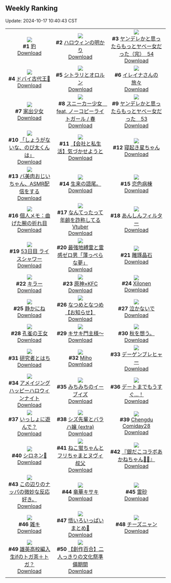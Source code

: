 ## Weekly Ranking
Update: 2024-10-17 10:40:43 CST

|      |      |      |
| :----: | :----: | :----: |
| ![](https://i.pixiv.re/c/240x480/img-master/img/2024/10/10/00/00/26/123186495_p0_master1200.jpg)<br>**#1** [豹](https://www.pixiv.net/artworks/123186495)<br>[Download](https://i.pixiv.re/img-original/img/2024/10/10/00/00/26/123186495_p0.jpg) | ![](https://i.pixiv.re/c/240x480/img-master/img/2024/10/10/07/30/02/123193821_p0_master1200.jpg)<br>**#2** [ハロウィンの明かり](https://www.pixiv.net/artworks/123193821)<br>[Download](https://i.pixiv.re/img-original/img/2024/10/10/07/30/02/123193821_p0.jpg) | ![](https://i.pixiv.re/c/240x480/img-master/img/2024/10/10/00/02/11/123186755_p0_master1200.jpg)<br>**#3** [ヤンデレかと思ったらもっとヤベー女だった（完）　54](https://www.pixiv.net/artworks/123186755)<br>[Download](https://i.pixiv.re/img-original/img/2024/10/10/00/02/11/123186755_p0.png) |
| ![](https://i.pixiv.re/c/240x480/img-master/img/2024/10/10/10/18/46/123195753_p0_master1200.jpg)<br>**#4** [ドバイ古代王👑](https://www.pixiv.net/artworks/123195753)<br>[Download](https://i.pixiv.re/img-original/img/2024/10/10/10/18/46/123195753_p0.jpg) | ![](https://i.pixiv.re/c/240x480/img-master/img/2024/10/11/00/34/43/123215708_p0_master1200.jpg)<br>**#5** [シトラリとオロルン](https://www.pixiv.net/artworks/123215708)<br>[Download](https://i.pixiv.re/img-original/img/2024/10/11/00/34/43/123215708_p0.jpg) | ![](https://i.pixiv.re/c/240x480/img-master/img/2024/10/10/00/02/23/123186770_p0_master1200.jpg)<br>**#6** [イレイナさんの旅々](https://www.pixiv.net/artworks/123186770)<br>[Download](https://i.pixiv.re/img-original/img/2024/10/10/00/02/23/123186770_p0.png) |
| ![](https://i.pixiv.re/c/240x480/img-master/img/2024/10/11/00/00/17/123214280_p0_master1200.jpg)<br>**#7** [家出少女](https://www.pixiv.net/artworks/123214280)<br>[Download](https://i.pixiv.re/img-original/img/2024/10/11/00/00/17/123214280_p0.png) | ![](https://i.pixiv.re/c/240x480/img-master/img/2024/10/10/18/38/06/123203980_p0_master1200.jpg)<br>**#8** [スニーカー少女　feat, ノーコピーライトガール / 春](https://www.pixiv.net/artworks/123203980)<br>[Download](https://i.pixiv.re/img-original/img/2024/10/10/18/38/06/123203980_p0.jpg) | ![](https://i.pixiv.re/c/240x480/img-master/img/2024/10/09/00/00/43/123159602_p0_master1200.jpg)<br>**#9** [ヤンデレかと思ったらもっとヤベー女だった　53](https://www.pixiv.net/artworks/123159602)<br>[Download](https://i.pixiv.re/img-original/img/2024/10/09/00/00/43/123159602_p0.png) |
| ![](https://i.pixiv.re/c/240x480/img-master/img/2024/10/11/17/50/41/123230596_p0_master1200.jpg)<br>**#10** [「しょうがないな、のび太くんは」](https://www.pixiv.net/artworks/123230596)<br>[Download](https://i.pixiv.re/img-original/img/2024/10/11/17/50/41/123230596_p0.jpg) | ![](https://i.pixiv.re/c/240x480/img-master/img/2024/10/11/12/00/12/123225069_p0_master1200.jpg)<br>**#11** [【会社と私生活】気づかせようと](https://www.pixiv.net/artworks/123225069)<br>[Download](https://i.pixiv.re/img-original/img/2024/10/11/12/00/12/123225069_p0.jpg) | ![](https://i.pixiv.re/c/240x480/img-master/img/2024/10/10/00/00/39/123186561_p0_master1200.jpg)<br>**#12** [寝起き星ちゃん](https://www.pixiv.net/artworks/123186561)<br>[Download](https://i.pixiv.re/img-original/img/2024/10/10/00/00/39/123186561_p0.jpg) |
| ![](https://i.pixiv.re/c/240x480/img-master/img/2024/10/10/00/01/34/123186701_p0_master1200.jpg)<br>**#13** [バ美肉おじいちゃん、ASMR配信をする](https://www.pixiv.net/artworks/123186701)<br>[Download](https://i.pixiv.re/img-original/img/2024/10/10/00/01/34/123186701_p0.jpg) | ![](https://i.pixiv.re/c/240x480/img-master/img/2024/10/10/20/57/40/123207821_p0_master1200.jpg)<br>**#14** [生来の語尾。](https://www.pixiv.net/artworks/123207821)<br>[Download](https://i.pixiv.re/img-original/img/2024/10/10/20/57/40/123207821_p0.jpg) | ![](https://i.pixiv.re/c/240x480/img-master/img/2024/10/10/01/14/57/123188913_p0_master1200.jpg)<br>**#15** [恋色病棟](https://www.pixiv.net/artworks/123188913)<br>[Download](https://i.pixiv.re/img-original/img/2024/10/10/01/14/57/123188913_p0.png) |
| ![](https://i.pixiv.re/c/240x480/img-master/img/2024/10/10/17/12/28/123201956_p0_master1200.jpg)<br>**#16** [個人メモ：曲げた腕の折れ目](https://www.pixiv.net/artworks/123201956)<br>[Download](https://i.pixiv.re/img-original/img/2024/10/10/17/12/28/123201956_p0.jpg) | ![](https://i.pixiv.re/c/240x480/img-master/img/2024/10/10/20/00/11/123206156_p0_master1200.jpg)<br>**#17** [なんてったって年齢を詐称してるVtuber](https://www.pixiv.net/artworks/123206156)<br>[Download](https://i.pixiv.re/img-original/img/2024/10/10/20/00/11/123206156_p0.png) | ![](https://i.pixiv.re/c/240x480/img-master/img/2024/10/11/21/03/35/123236144_p0_master1200.jpg)<br>**#18** [あんしんフィルター](https://www.pixiv.net/artworks/123236144)<br>[Download](https://i.pixiv.re/img-original/img/2024/10/11/21/03/35/123236144_p0.jpg) |
| ![](https://i.pixiv.re/c/240x480/img-master/img/2024/10/10/17/39/15/123202433_p0_master1200.jpg)<br>**#19** [53日目 ライスシャワー](https://www.pixiv.net/artworks/123202433)<br>[Download](https://i.pixiv.re/img-original/img/2024/10/10/17/39/15/123202433_p0.png) | ![](https://i.pixiv.re/c/240x480/img-master/img/2024/10/10/12/29/25/123197639_p0_master1200.jpg)<br>**#20** [最強地縛霊と霊感ゼロ男「薄っぺらな夢」](https://www.pixiv.net/artworks/123197639)<br>[Download](https://i.pixiv.re/img-original/img/2024/10/10/12/29/25/123197639_p0.png) | ![](https://i.pixiv.re/c/240x480/img-master/img/2024/10/09/15/06/56/123172616_p0_master1200.jpg)<br>**#21** [雕琢晶石](https://www.pixiv.net/artworks/123172616)<br>[Download](https://i.pixiv.re/img-original/img/2024/10/09/15/06/56/123172616_p0.jpg) |
| ![](https://i.pixiv.re/c/240x480/img-master/img/2024/10/10/13/36/44/123198620_p0_master1200.jpg)<br>**#22** [キラー](https://www.pixiv.net/artworks/123198620)<br>[Download](https://i.pixiv.re/img-original/img/2024/10/10/13/36/44/123198620_p0.png) | ![](https://i.pixiv.re/c/240x480/img-master/img/2024/10/10/21/30/18/123208974_p0_master1200.jpg)<br>**#23** [原神×KFC](https://www.pixiv.net/artworks/123208974)<br>[Download](https://i.pixiv.re/img-original/img/2024/10/10/21/30/18/123208974_p0.png) | ![](https://i.pixiv.re/c/240x480/img-master/img/2024/10/10/01/28/39/123189206_p0_master1200.jpg)<br>**#24** [Xilonen](https://www.pixiv.net/artworks/123189206)<br>[Download](https://i.pixiv.re/img-original/img/2024/10/10/01/28/39/123189206_p0.jpg) |
| ![](https://i.pixiv.re/c/240x480/img-master/img/2024/10/10/00/00/08/123186394_p0_master1200.jpg)<br>**#25** [静かにね](https://www.pixiv.net/artworks/123186394)<br>[Download](https://i.pixiv.re/img-original/img/2024/10/10/00/00/08/123186394_p0.png) | ![](https://i.pixiv.re/c/240x480/img-master/img/2024/10/10/00/02/03/123186747_p0_master1200.jpg)<br>**#26** [なつめとなつめ【お知らせ】](https://www.pixiv.net/artworks/123186747)<br>[Download](https://i.pixiv.re/img-original/img/2024/10/10/00/02/03/123186747_p0.jpg) | ![](https://i.pixiv.re/c/240x480/img-master/img/2024/10/10/01/05/38/123188721_p0_master1200.jpg)<br>**#27** [泣かないで](https://www.pixiv.net/artworks/123188721)<br>[Download](https://i.pixiv.re/img-original/img/2024/10/10/01/05/38/123188721_p0.jpg) |
| ![](https://i.pixiv.re/c/240x480/img-master/img/2024/10/10/10/11/23/123195668_p0_master1200.jpg)<br>**#28** [孔雀の王女](https://www.pixiv.net/artworks/123195668)<br>[Download](https://i.pixiv.re/img-original/img/2024/10/10/10/11/23/123195668_p0.jpg) | ![](https://i.pixiv.re/c/240x480/img-master/img/2024/10/10/00/05/27/123186931_p0_master1200.jpg)<br>**#29** [キサキ門主様～](https://www.pixiv.net/artworks/123186931)<br>[Download](https://i.pixiv.re/img-original/img/2024/10/10/00/05/27/123186931_p0.jpg) | ![](https://i.pixiv.re/c/240x480/img-master/img/2024/10/11/18/38/36/123231958_p0_master1200.jpg)<br>**#30** [秋を想う。](https://www.pixiv.net/artworks/123231958)<br>[Download](https://i.pixiv.re/img-original/img/2024/10/11/18/38/36/123231958_p0.jpg) |
| ![](https://i.pixiv.re/c/240x480/img-master/img/2024/10/10/12/12/55/123197388_p0_master1200.jpg)<br>**#31** [研究者とはち](https://www.pixiv.net/artworks/123197388)<br>[Download](https://i.pixiv.re/img-original/img/2024/10/10/12/12/55/123197388_p0.png) | ![](https://i.pixiv.re/c/240x480/img-master/img/2024/10/11/00/00/19/123214292_p0_master1200.jpg)<br>**#32** [Miho](https://www.pixiv.net/artworks/123214292)<br>[Download](https://i.pixiv.re/img-original/img/2024/10/11/00/00/19/123214292_p0.jpg) | ![](https://i.pixiv.re/c/240x480/img-master/img/2024/10/11/12/19/15/123225406_p0_master1200.jpg)<br>**#33** [デーゲンブレヒャー](https://www.pixiv.net/artworks/123225406)<br>[Download](https://i.pixiv.re/img-original/img/2024/10/11/12/19/15/123225406_p0.jpg) |
| ![](https://i.pixiv.re/c/240x480/img-master/img/2024/10/10/21/11/36/123208393_p0_master1200.jpg)<br>**#34** [アメイジングハッピーハロウィンナイト](https://www.pixiv.net/artworks/123208393)<br>[Download](https://i.pixiv.re/img-original/img/2024/10/10/21/11/36/123208393_p0.jpg) | ![](https://i.pixiv.re/c/240x480/img-master/img/2024/10/09/18/25/13/123176211_p0_master1200.jpg)<br>**#35** [みちみちのイーブイズ](https://www.pixiv.net/artworks/123176211)<br>[Download](https://i.pixiv.re/img-original/img/2024/10/09/18/25/13/123176211_p0.jpg) | ![](https://i.pixiv.re/c/240x480/img-master/img/2024/10/10/11/20/29/123196543_p0_master1200.jpg)<br>**#36** [デートまでもうすぐ…！](https://www.pixiv.net/artworks/123196543)<br>[Download](https://i.pixiv.re/img-original/img/2024/10/10/11/20/29/123196543_p0.jpg) |
| ![](https://i.pixiv.re/c/240x480/img-master/img/2024/10/10/21/16/31/123208550_p0_master1200.jpg)<br>**#37** [いっしょに遊んで？](https://www.pixiv.net/artworks/123208550)<br>[Download](https://i.pixiv.re/img-original/img/2024/10/10/21/16/31/123208550_p0.jpg) | ![](https://i.pixiv.re/c/240x480/img-master/img/2024/10/09/19/40/22/123178086_p0_master1200.jpg)<br>**#38** [シズ先輩とバラハ嬢 (extra)](https://www.pixiv.net/artworks/123178086)<br>[Download](https://i.pixiv.re/img-original/img/2024/10/09/19/40/22/123178086_p0.jpg) | ![](https://i.pixiv.re/c/240x480/img-master/img/2024/10/10/00/15/07/123187276_p0_master1200.jpg)<br>**#39** [Chengdu Comiday28](https://www.pixiv.net/artworks/123187276)<br>[Download](https://i.pixiv.re/img-original/img/2024/10/10/00/15/07/123187276_p0.jpg) |
| ![](https://i.pixiv.re/c/240x480/img-master/img/2024/10/10/01/04/00/123188680_p0_master1200.jpg)<br>**#40** [シロネン🎨](https://www.pixiv.net/artworks/123188680)<br>[Download](https://i.pixiv.re/img-original/img/2024/10/10/01/04/00/123188680_p0.jpg) | ![](https://i.pixiv.re/c/240x480/img-master/img/2024/10/09/06/10/31/123165733_p0_master1200.jpg)<br>**#41** [ねこ蛍ちゃんとフリちゃまとヌヴィ叔父](https://www.pixiv.net/artworks/123165733)<br>[Download](https://i.pixiv.re/img-original/img/2024/10/09/06/10/31/123165733_p0.jpg) | ![](https://i.pixiv.re/c/240x480/img-master/img/2024/10/11/14/05/37/123226994_p0_master1200.jpg)<br>**#42** [『銀だこコラボあかねちゃん🐙🍹』](https://www.pixiv.net/artworks/123226994)<br>[Download](https://i.pixiv.re/img-original/img/2024/10/11/14/05/37/123226994_p0.png) |
| ![](https://i.pixiv.re/c/240x480/img-master/img/2024/10/09/22/06/08/123182572_p0_master1200.jpg)<br>**#43** [この辺りのナッパの微妙な反応好き。](https://www.pixiv.net/artworks/123182572)<br>[Download](https://i.pixiv.re/img-original/img/2024/10/09/22/06/08/123182572_p0.jpg) | ![](https://i.pixiv.re/c/240x480/img-master/img/2024/10/10/21/19/13/123208630_p0_master1200.jpg)<br>**#44** [竜華キサキ](https://www.pixiv.net/artworks/123208630)<br>[Download](https://i.pixiv.re/img-original/img/2024/10/10/21/19/13/123208630_p0.jpg) | ![](https://i.pixiv.re/c/240x480/img-master/img/2024/10/09/00/00/16/123159487_p0_master1200.jpg)<br>**#45** [霊砂](https://www.pixiv.net/artworks/123159487)<br>[Download](https://i.pixiv.re/img-original/img/2024/10/09/00/00/16/123159487_p0.jpg) |
| ![](https://i.pixiv.re/c/240x480/img-master/img/2024/10/10/19/13/39/123204939_p0_master1200.jpg)<br>**#46** [雑キ](https://www.pixiv.net/artworks/123204939)<br>[Download](https://i.pixiv.re/img-original/img/2024/10/10/19/13/39/123204939_p0.png) | ![](https://i.pixiv.re/c/240x480/img-master/img/2024/10/10/00/02/23/123186772_p0_master1200.jpg)<br>**#47** [悟いろいっぱいまとめ💜](https://www.pixiv.net/artworks/123186772)<br>[Download](https://i.pixiv.re/img-original/img/2024/10/10/00/02/23/123186772_p0.png) | ![](https://i.pixiv.re/c/240x480/img-master/img/2024/10/11/20/30/02/123234999_p0_master1200.jpg)<br>**#48** [チーズニャン](https://www.pixiv.net/artworks/123234999)<br>[Download](https://i.pixiv.re/img-original/img/2024/10/11/20/30/02/123234999_p0.png) |
| ![](https://i.pixiv.re/c/240x480/img-master/img/2024/10/10/01/14/36/123188906_p0_master1200.jpg)<br>**#49** [雄英高校編入生ifのトガ茶＋トガ？](https://www.pixiv.net/artworks/123188906)<br>[Download](https://i.pixiv.re/img-original/img/2024/10/10/01/14/36/123188906_p0.jpg) | ![](https://i.pixiv.re/c/240x480/img-master/img/2024/10/09/19/00/21/123177055_p0_master1200.jpg)<br>**#50** [【創作百合】二人っきりの文化祭準備期間](https://www.pixiv.net/artworks/123177055)<br>[Download](https://i.pixiv.re/img-original/img/2024/10/09/19/00/21/123177055_p0.jpg) |
|      |
